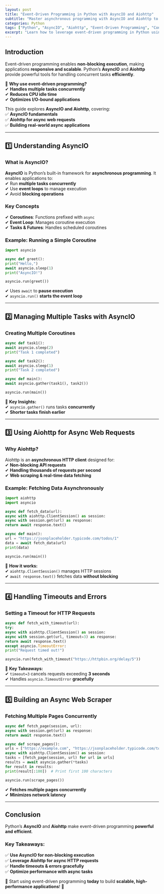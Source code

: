 ```yaml
---
layout: post
title: "Event-Driven Programming in Python with AsyncIO and Aiohttp"
subtitle: "Master asynchronous programming with AsyncIO and Aiohttp to build high-performance Python applications"
categories: Python
tags: ["Python", "AsyncIO", "Aiohttp", "Event-Driven Programming", "Concurrency", "Networking"]
excerpt: "Learn how to leverage event-driven programming in Python using AsyncIO and Aiohttp to build scalable and high-performance applications."
---
```


## Introduction

Event-driven programming enables **non-blocking execution**, making applications **responsive and scalable**. Python’s **AsyncIO** and **Aiohttp** provide powerful tools for handling concurrent tasks **efficiently**.

🔹 **Why use event-driven programming?**  
✔ **Handles multiple tasks concurrently**  
✔ **Reduces CPU idle time**  
✔ **Optimizes I/O-bound applications**

This guide explores **AsyncIO and Aiohttp**, covering:  
✅ **AsyncIO fundamentals**  
✅ **Aiohttp for async web requests**  
✅ **Building real-world async applications**

---

## 1️⃣ Understanding AsyncIO

### **What is AsyncIO?**

**AsyncIO** is Python’s built-in framework for **asynchronous programming**. It enables applications to:  
✔ Run **multiple tasks concurrently**  
✔ Use **event loops** to manage execution  
✔ Avoid **blocking operations**

### **Key Concepts**

✔ **Coroutines**: Functions prefixed with `async`  
✔ **Event Loop**: Manages coroutine execution  
✔ **Tasks & Futures**: Handles scheduled coroutines

### **Example: Running a Simple Coroutine**

```python
import asyncio

async def greet():  
print("Hello,")  
await asyncio.sleep(1)  
print("AsyncIO!")

asyncio.run(greet())  
```

✔ Uses `await` to **pause execution**  
✔ `asyncio.run()` **starts the event loop**

---

## 2️⃣ Managing Multiple Tasks with AsyncIO

### **Creating Multiple Coroutines**

```python
async def task1():  
await asyncio.sleep(2)  
print("Task 1 completed")

async def task2():  
await asyncio.sleep(1)  
print("Task 2 completed")

async def main():  
await asyncio.gather(task1(), task2())

asyncio.run(main())  
```

🔹 **Key Insights:**  
✔ `asyncio.gather()` runs tasks **concurrently**  
✔ **Shorter tasks finish earlier**

---

## 3️⃣ Using Aiohttp for Async Web Requests

### **Why Aiohttp?**

Aiohttp is an **asynchronous HTTP client** designed for:  
✔ **Non-blocking API requests**  
✔ **Handling thousands of requests per second**  
✔ **Web scraping & real-time data fetching**

### **Example: Fetching Data Asynchronously**

```python
import aiohttp  
import asyncio

async def fetch_data(url):  
async with aiohttp.ClientSession() as session:  
async with session.get(url) as response:  
return await response.text()

async def main():  
url = "https://jsonplaceholder.typicode.com/todos/1"  
data = await fetch_data(url)  
print(data)

asyncio.run(main())  
```

🔹 **How it works:**  
✔ `aiohttp.ClientSession()` manages HTTP sessions  
✔ `await response.text()` fetches data **without blocking**

---

## 4️⃣ Handling Timeouts and Errors

### **Setting a Timeout for HTTP Requests**

```python
async def fetch_with_timeout(url):  
try:  
async with aiohttp.ClientSession() as session:  
async with session.get(url, timeout=3) as response:  
return await response.text()  
except asyncio.TimeoutError:  
print("Request timed out!")

asyncio.run(fetch_with_timeout("https://httpbin.org/delay/5"))  
```

🔹 **Key Takeaways:**  
✔ `timeout=3` cancels requests exceeding **3 seconds**  
✔ Handles `asyncio.TimeoutError` **gracefully**

---

## 5️⃣ Building an Async Web Scraper

### **Fetching Multiple Pages Concurrently**

```python
async def fetch_page(session, url):  
async with session.get(url) as response:  
return await response.text()

async def scrape_pages():  
urls = ["https://example.com", "https://jsonplaceholder.typicode.com/todos/1"] 
async with aiohttp.ClientSession() as session:  
tasks = [fetch_page(session, url) for url in urls]  
results = await asyncio.gather(*tasks)  
for result in results:  
print(result[:100])  # Print first 100 characters

asyncio.run(scrape_pages())  
```

✔ **Fetches multiple pages concurrently**  
✔ **Minimizes network latency**

---

## Conclusion

Python’s **AsyncIO** and **Aiohttp** make event-driven programming **powerful and efficient**.

### **Key Takeaways:**
✅ **Use AsyncIO for non-blocking execution**  
✅ **Leverage Aiohttp for async HTTP requests**  
✅ **Handle timeouts & errors gracefully**  
✅ **Optimize performance with async tasks**

📌 Start using event-driven programming **today** to build **scalable, high-performance applications**! 🚀

